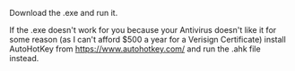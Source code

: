 Download the .exe and run it.

If the .exe doesn't work for you because your Antivirus doesn't like it for some reason (as I can't afford $500 a year for a Verisign Certificate) install AutoHotKey from https://www.autohotkey.com/ and run the .ahk file instead.
